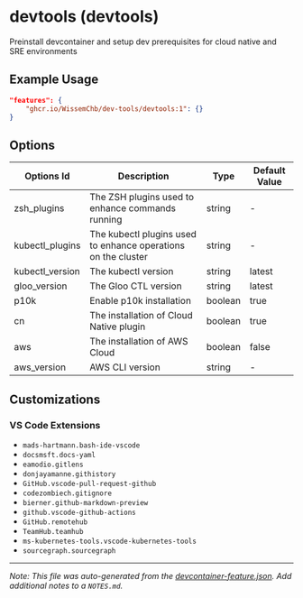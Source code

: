 
# devtools (devtools)

Preinstall devcontainer and setup dev prerequisites for cloud native and SRE environments

## Example Usage

```json
"features": {
    "ghcr.io/WissemChb/dev-tools/devtools:1": {}
}
```

## Options

| Options Id | Description | Type | Default Value |
|-----|-----|-----|-----|
| zsh_plugins | The ZSH plugins used to enhance commands running | string | - |
| kubectl_plugins | The kubectl plugins used to enhance operations on the cluster | string | - |
| kubectl_version | The kubectl version | string | latest |
| gloo_version | The Gloo CTL version | string | latest |
| p10k | Enable p10k installation | boolean | true |
| cn | The installation of Cloud Native plugin | boolean | true |
| aws | The installation of AWS Cloud | boolean | false |
| aws_version | AWS CLI version | string | - |

## Customizations

### VS Code Extensions

- `mads-hartmann.bash-ide-vscode`
- `docsmsft.docs-yaml`
- `eamodio.gitlens`
- `donjayamanne.githistory`
- `GitHub.vscode-pull-request-github`
- `codezombiech.gitignore`
- `bierner.github-markdown-preview`
- `github.vscode-github-actions`
- `GitHub.remotehub`
- `TeamHub.teamhub`
- `ms-kubernetes-tools.vscode-kubernetes-tools`
- `sourcegraph.sourcegraph`



---

_Note: This file was auto-generated from the [devcontainer-feature.json](https://github.com/WissemChb/dev-tools/blob/main/src/devtools/devcontainer-feature.json).  Add additional notes to a `NOTES.md`._

